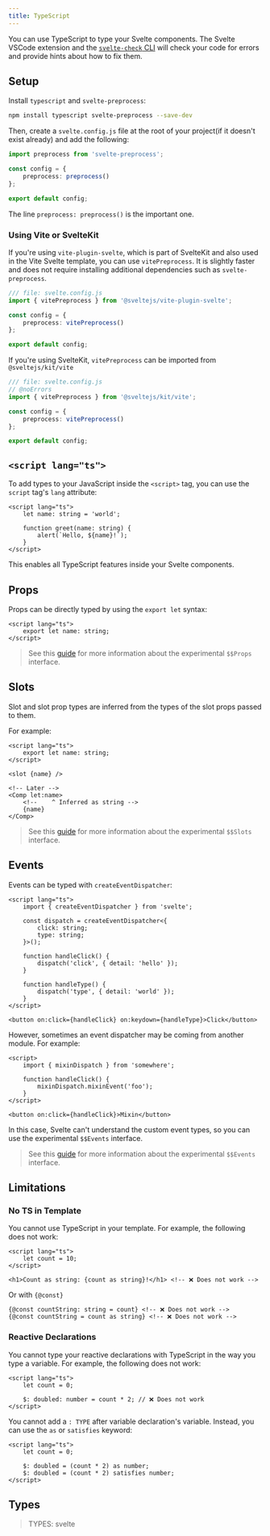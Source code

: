 ```yaml
---
title: TypeScript
---
```


You can use TypeScript to type your Svelte components. The Svelte VSCode extension and the [`svelte-check` CLI](https://www.npmjs.com/package/svelte-check) will check your code for errors and provide hints about how to fix them.

## Setup

Install `typescript` and `svelte-preprocess`:

```sh
npm install typescript svelte-preprocess --save-dev
```

Then, create a `svelte.config.js` file at the root of your project(if it doesn't exist already) and add the following:

```ts
import preprocess from 'svelte-preprocess';

const config = {
	preprocess: preprocess()
};

export default config;
```

The line `preprocess: preprocess()` is the important one.

### Using Vite or SvelteKit

If you're using `vite-plugin-svelte`, which is part of SvelteKit and also used in the Vite Svelte template, you can use `vitePreprocess`. It is slightly faster and does not require installing additional dependencies such as `svelte-preprocess`.

```ts
/// file: svelte.config.js
import { vitePreprocess } from '@sveltejs/vite-plugin-svelte';

const config = {
	preprocess: vitePreprocess()
};

export default config;
```

If you're using SvelteKit, `vitePreprocess` can be imported from `@sveltejs/kit/vite`

```ts
/// file: svelte.config.js
// @noErrors
import { vitePreprocess } from '@sveltejs/kit/vite';

const config = {
	preprocess: vitePreprocess()
};

export default config;
```

## `<script lang="ts">`

To add types to your JavaScript inside the `<script>` tag, you can use the `script` tag's `lang` attribute:

```svelte
<script lang="ts">
	let name: string = 'world';

	function greet(name: string) {
		alert(`Hello, ${name}!`);
	}
</script>
```

This enables all TypeScript features inside your Svelte components.

## Props

Props can be directly typed by using the `export let` syntax:

```svelte
<script lang="ts">
	export let name: string;
</script>
```

> See this [guide](https://github.com/dummdidumm/rfcs/blob/ts-typedefs-within-svelte-components/text/ts-typing-props-slots-events.md#typing-props) for more information about the experimental `$$Props` interface.

## Slots

Slot and slot prop types are inferred from the types of the slot props passed to them.

For example:

```svelte
<script lang="ts">
	export let name: string;
</script>

<slot {name} />

<!-- Later -->
<Comp let:name>
	<!--    ^ Inferred as string -->
	{name}
</Comp>
```

> See this [guide](https://github.com/dummdidumm/rfcs/blob/ts-typedefs-within-svelte-components/text/ts-typing-props-slots-events.md#typing-slots) for more information about the experimental `$$Slots` interface.

## Events

Events can be typed with `createEventDispatcher`:

```svelte
<script lang="ts">
	import { createEventDispatcher } from 'svelte';

	const dispatch = createEventDispatcher<{
		click: string;
		type: string;
	}>();

	function handleClick() {
		dispatch('click', { detail: 'hello' });
	}

	function handleType() {
		dispatch('type', { detail: 'world' });
	}
</script>

<button on:click={handleClick} on:keydown={handleType}>Click</button>
```

However, sometimes an event dispatcher may be coming from another module. For example:

```svelte
<script>
	import { mixinDispatch } from 'somewhere';

	function handleClick() {
		mixinDispatch.mixinEvent('foo');
	}
</script>

<button on:click={handleClick}>Mixin</button>
```

In this case, Svelte can't understand the custom event types, so you can use the experimental `$$Events` interface.

> See this [guide](https://github.com/dummdidumm/rfcs/blob/ts-typedefs-within-svelte-components/text/ts-typing-props-slots-events.md#typing-events) for more information about the experimental `$$Events` interface.

## Limitations

### No TS in Template

You cannot use TypeScript in your template. For example, the following does not work:

```svelte
<script lang="ts">
	let count = 10;
</script>

<h1>Count as string: {count as string}!</h1> <!-- ❌ Does not work -->
```

Or with `{@const}`

```svelte
{@const countString: string = count} <!-- ❌ Does not work -->
{@const countString = count as string} <!-- ❌ Does not work -->
```

### Reactive Declarations

You cannot type your reactive declarations with TypeScript in the way you type a variable. For example, the following does not work:

```svelte
<script lang="ts">
	let count = 0;

	$: doubled: number = count * 2; // ❌ Does not work
</script>
```

You cannot add a `: TYPE` after variable declaration's variable. Instead, you can use the `as` or `satisfies` keyword:

```svelte
<script lang="ts">
	let count = 0;

	$: doubled = (count * 2) as number;
	$: doubled = (count * 2) satisfies number;
</script>
```

## Types

> TYPES: svelte
